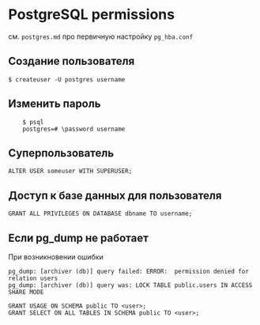 # PostgreSQL permissions

см. `postgres.md` про первичную настройку `pg_hba.conf`

## Создание пользователя

`$ createuser -U postgres username`

## Изменить пароль

```
	$ psql
	postgres=# \password username
```

## Суперпользователь

`ALTER USER someuser WITH SUPERUSER;`

## Доступ к базе данных для пользователя

`GRANT ALL PRIVILEGES ON DATABASE dbname TO username;`

## Если pg_dump не работает

При возникновении ошибки

```
pg_dump: [archiver (db)] query failed: ERROR:  permission denied for relation users
pg_dump: [archiver (db)] query was: LOCK TABLE public.users IN ACCESS SHARE MODE
```

```
GRANT USAGE ON SCHEMA public TO <user>;
GRANT SELECT ON ALL TABLES IN SCHEMA public TO <user>;
```
